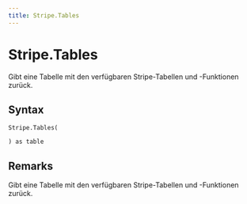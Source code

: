 ```yaml
---
title: Stripe.Tables
---
```


# Stripe.Tables


Gibt eine Tabelle mit den verfügbaren Stripe-Tabellen und -Funktionen zurück.


## Syntax

```powerquery
Stripe.Tables(

) as table
```


## Remarks

Gibt eine Tabelle mit den verfügbaren Stripe-Tabellen und -Funktionen zurück.


